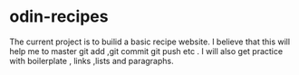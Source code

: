 # odin-recipes
The current project is to builid a basic recipe website. I believe that this will help me to master git  add ,git commit git push etc . I will also get practice with boilerplate , links ,lists and paragraphs.

